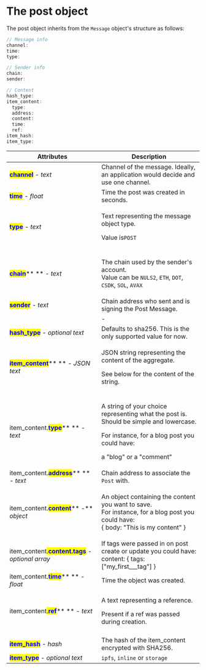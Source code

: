 # The post object

The post object inherits from the `Message` object's structure as follows:

```javascript
// Message info
channel:
time:
type:

// Sender info
chain:
sender:

// Content
hash_type:
item_content:
  type:
  address:
  content:
  time:
  ref:
item_hash:
item_type:
```

| Attributes                                                                                                                                                                             | Description                                                                                                                                                                     |
| -------------------------------------------------------------------------------------------------------------------------------------------------------------------------------------- | ------------------------------------------------------------------------------------------------------------------------------------------------------------------------------- |
| <mark style="color:blue;">**channel**</mark> - _text_                                                                                                                                  | Channel of the message. Ideally, an application would decide and use one channel.                                                                                               |
| <mark style="color:blue;">**time**</mark> _- float_                                                                                                                                    | Time the post was created in seconds.                                                                                                                                           |
| <mark style="color:blue;">**type**</mark> _- text_                                                                                                                                     | <p>Text representing the message object type.</p><p>Value is<code>POST</code></p>                                                                                               |
|                                                                                                                                                                                        |                                                                                                                                                                                 |
| <mark style="color:blue;">**chain**</mark>** ** _- text_                                                                                                                               | <p>The chain used by the sender's account. <br>Value can be <code>NULS2</code>, <code>ETH</code>, <code>DOT</code>, <code>CSDK</code>, <code>SOL</code>, <code>AVAX</code></p>  |
| <mark style="color:blue;">**sender**</mark> _- text_                                                                                                                                   | Chain address who sent and is signing the Post Message.                                                                                                                         |
|                                                                                                                                                                                        | -                                                                                                                                                                               |
| <mark style="color:blue;">**hash\_type**</mark> _- optional text_                                                                                                                      | Defaults to sha256. This is the only supported value for now.                                                                                                                   |
| <mark style="color:blue;">**item\_content**</mark>** ** _- JSON text_                                                                                                                  | <p>JSON string representing the content of the aggregate. </p><p>See below for the content of the string.</p>                                                                   |
|                                                                                                                                                                                        |                                                                                                                                                                                 |
| item\_content.<mark style="color:blue;">**type**</mark>** ** _- text_                                                                                                                  | <p>A string of your choice representing what the post is. Should be simple and lowercase.</p><p>For instance, for a blog post you could have:</p><p>a "blog" or a "comment"</p> |
| item\_content.<mark style="color:blue;">**address**</mark>** ** _- text_                                                                                                               | Chain address to associate the `Post` with.                                                                                                                                     |
| item\_content.<mark style="color:blue;">**content**</mark>** -** _object_                                                                                                              | <p>An object containing the content you want to save. <br>For instance, for a blog post you could have:<br>{ body: "This is my content" }</p>                                   |
| item\_content<mark style="color:blue;">.</mark><mark style="color:blue;">**content.tags**</mark> <mark style="color:blue;"></mark>_<mark style="color:blue;"></mark> - optional array_ | If tags were passed in on post create or update you could have: content: { tags: \["my\_first_\__tag"] }                                                                        |
| item\_content.<mark style="color:blue;">**time**</mark>** ** _- float_                                                                                                                 | Time the object was created.                                                                                                                                                    |
| item\_content<mark style="color:blue;">.</mark><mark style="color:blue;">**ref**</mark>** ** _- text_                                                                                  | <p>A text representing a reference.</p><p>Present if a ref was passed during creation.</p>                                                                                      |
|                                                                                                                                                                                        |                                                                                                                                                                                 |
| <mark style="color:blue;">**item\_hash**</mark> _- hash_                                                                                                                               | The hash of the item\_content encrypted with SHA256.                                                                                                                            |
| <mark style="color:blue;">**item\_type**</mark> - _optional text_                                                                                                                      | `ipfs`, `inline` or `storage`                                                                                                                                                   |

